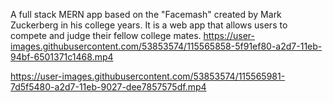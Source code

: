 A full stack MERN app based on the "Facemash" created by Mark Zuckerberg in his college years. It is a web app that allows users to compete and judge their fellow college mates.
https://user-images.githubusercontent.com/53853574/115565858-5f91ef80-a2d7-11eb-94bf-6501371c1468.mp4

https://user-images.githubusercontent.com/53853574/115565981-7d5f5480-a2d7-11eb-9027-dee7857575df.mp4

